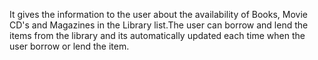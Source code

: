 It gives the information to the user about the availability of Books, Movie CD's and Magazines in the Library list.The user can borrow and lend the items from the library and its automatically updated each time when the user borrow or lend the item.


